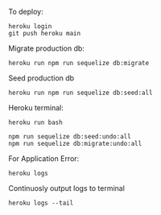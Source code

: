 To deploy:

    heroku login
    git push heroku main
    

Migrate production db:
    
    heroku run npm run sequelize db:migrate


Seed production db

    heroku run npm run sequelize db:seed:all


Heroku terminal:

    heroku run bash
    
    npm run sequelize db:seed:undo:all
    npm run sequelize db:migrate:undo:all   


For Application Error:
    
    heroku logs


Continuosly output logs to terminal
    
    heroku logs --tail
